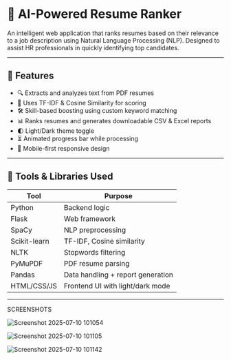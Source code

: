 # 💼 AI-Powered Resume Ranker

An intelligent web application that ranks resumes based on their relevance to a job description using Natural Language Processing (NLP). Designed to assist HR professionals in quickly identifying top candidates.

---

## 📌 Features

- 🔍 Extracts and analyzes text from PDF resumes
- 🧠 Uses TF-IDF & Cosine Similarity for scoring
- 🛠️ Skill-based boosting using custom keyword matching
- 📊 Ranks resumes and generates downloadable CSV & Excel reports
- 🌓 Light/Dark theme toggle
- ⏳ Animated progress bar while processing
- 📱 Mobile-first responsive design


---

## 🧰 Tools & Libraries Used

| Tool         | Purpose                            |
|--------------|------------------------------------|
| Python       | Backend logic                      |
| Flask        | Web framework                      |
| SpaCy        | NLP preprocessing                  |
| Scikit-learn | TF-IDF, Cosine similarity          |
| NLTK         | Stopwords filtering                |
| PyMuPDF      | PDF resume parsing                 |
| Pandas       | Data handling + report generation  |
| HTML/CSS/JS  | Frontend UI with light/dark mode   |


---

SCREENSHOTS

![Screenshot 2025-07-10 101054](https://github.com/user-attachments/assets/c640ff66-e813-4cff-a556-98241ab6a947)

![Screenshot 2025-07-10 101105](https://github.com/user-attachments/assets/ce6b6f8d-4d90-4d14-90ad-01dc608a46b7)

![Screenshot 2025-07-10 101142](https://github.com/user-attachments/assets/66e15958-66b5-4169-824e-dc360eec3f8d)

